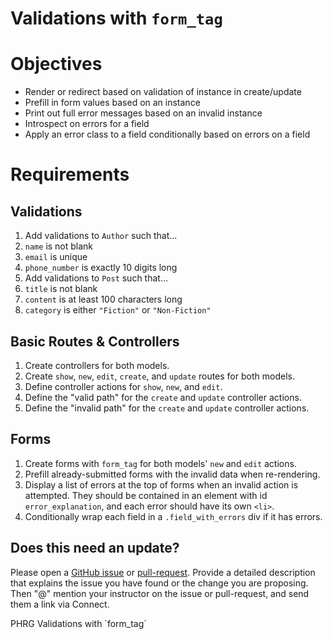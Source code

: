 # Validations with `form_tag`

# Objectives

- Render or redirect based on validation of instance in create/update
- Prefill in form values based on an instance
- Print out full error messages based on an invalid instance
- Introspect on errors for a field
- Apply an error class to a field conditionally based on errors on a field

# Requirements

## Validations

1. Add validations to `Author` such that...
  1. `name` is not blank
  1. `email` is unique
  1. `phone_number` is exactly 10 digits long
1. Add validations to `Post` such that...
  1. `title` is not blank
  1. `content` is at least 100 characters long
  1. `category` is either `"Fiction"` or `"Non-Fiction"`

## Basic Routes & Controllers

1. Create controllers for both models.
1. Create `show`, `new`, `edit`, `create`, and `update` routes for both models.
1. Define controller actions for `show`, `new`, and `edit`.
1. Define the "valid path" for the `create` and `update` controller actions.
1. Define the "invalid path" for the `create` and `update` controller actions.

## Forms

1. Create forms with `form_tag` for both models' `new` and `edit` actions.
1. Prefill already-submitted forms with the invalid data when re-rendering.
1. Display a list of errors at the top of forms when an invalid action is
   attempted. They should be contained in an element with id
   `error_explanation`, and each error should have its own `<li>`.
1. Conditionally wrap each field in a `.field_with_errors` div if it has errors.

## Does this need an update?

Please open a [GitHub issue](https://github.com/learn-co-curriculum/phrg-validations-with-form_tag-rails-lab/issues) or [pull-request](https://github.com/learn-co-curriculum/phrg-validations-with-form_tag-rails-lab/pulls). Provide a detailed description that explains the issue you have found or the change you are proposing. Then "@" mention your instructor on the issue or pull-request, and send them a link via Connect.

<p data-visibility='hidden'>PHRG Validations with `form_tag`</p>

